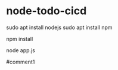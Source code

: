 # node-todo-cicd

sudo apt install nodejs
sudo apt install npm


npm install

node app.js


#comment1
